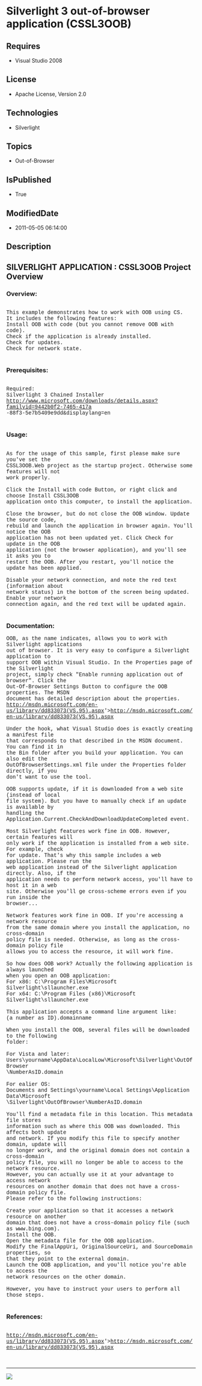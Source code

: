 # Silverlight 3 out-of-browser application (CSSL3OOB)
## Requires
* Visual Studio 2008
## License
* Apache License, Version 2.0
## Technologies
* Silverlight
## Topics
* Out-of-Browser
## IsPublished
* True
## ModifiedDate
* 2011-05-05 06:14:00
## Description

<p style="font-family:Courier New"></p>
<h2>SILVERLIGHT APPLICATION : CSSL3OOB Project Overview</h2>
<p style="font-family:Courier New"></p>
<h3>Overview:</h3>
<p style="font-family:Courier New"><br>
This example demonstrates how to work with OOB using CS.<br>
It includes the following features:<br>
Install OOB with code (but you cannot remove OOB with code).<br>
Check if the application is already installed.<br>
Check for updates.<br>
Check for network state.<br>
<br>
</p>
<h3>Prerequisites:</h3>
<p style="font-family:Courier New"><br>
Required:<br>
Silverlight 3 Chained Installer<br>
<a target="_blank" href="http://www.microsoft.com/downloads/details.aspx?familyid=9442b0f2-7465-417a">http://www.microsoft.com/downloads/details.aspx?familyid=9442b0f2-7465-417a</a><br>
-88f3-5e7b5409e9dd&displaylang=en<br>
<br>
</p>
<h3>Usage:</h3>
<p style="font-family:Courier New"><br>
As for the usage of this sample, first please make sure you've set the<br>
CSSL3OOB.Web project as the startup project. Otherwise some features will not<br>
work properly.<br>
<br>
Click the Install with code Button, or right click and choose Install CSSL3OOB<br>
application onto this computer, to install the application.<br>
<br>
Close the browser, but do not close the OOB window. Update the source code,<br>
rebuild and launch the application in browser again. You'll notice the OOB<br>
application has not been updated yet. Click Check for update in the OOB<br>
application (not the browser application), and you'll see it asks you to<br>
restart the OOB. After you restart, you'll notice the update has been applied.<br>
<br>
Disable your network connection, and note the red text (information about<br>
network status) in the bottom of the screen being updated. Enable your network<br>
connection again, and the red text will be updated again.<br>
<br>
</p>
<h3>Documentation:</h3>
<p style="font-family:Courier New">OOB, as the name indicates, allows you to work with Silverlight applications<br>
out of browser. It is very easy to configure a Silverlight application to<br>
support OOB within Visual Studio. In the Properties page of the Silverlight<br>
project, simply check &quot;Enable running application out of browser&quot;. Click the<br>
Out-Of-Browser Settings Button to configure the OOB properties. The MSDN<br>
document has detailed description about the properties.<br>
<a target="_blank" href="&lt;a target=" href="http://msdn.microsoft.com/en-us/library/dd833073(VS.95).aspx">http://msdn.microsoft.com/en-us/library/dd833073(VS.95).aspx</a>'&gt;<a target="_blank" href="http://msdn.microsoft.com/en-us/library/dd833073(VS.95).aspx">http://msdn.microsoft.com/en-us/library/dd833073(VS.95).aspx</a><br>
&nbsp; &nbsp;<br>
Under the hook, what Visual Studio does is exactly creating a manifest file<br>
that corresponds to that described in the MSDN document. You can find it in<br>
the Bin folder after you build your application. You can also edit the<br>
OutOfBrowserSettings.xml file under the Properties folder directly, if you<br>
don't want to use the tool.<br>
<br>
OOB supports update, if it is downloaded from a web site (instead of local<br>
file system). But you have to manually check if an update is available by<br>
handling the Application.Current.CheckAndDownloadUpdateCompleted event.<br>
<br>
Most Silverlight features work fine in OOB. However, certain features will<br>
only work if the application is installed from a web site. For example, check<br>
for update. That's why this sample includes a web application. Please run the<br>
web application instead of the Silverlight application directly. Also, if the<br>
application needs to perform network access, you'll have to host it in a web<br>
site. Otherwise you'll ge cross-scheme errors even if you run inside the<br>
browser...<br>
<br>
Network features work fine in OOB. If you're accessing a network resource<br>
from the same domain where you install the application, no cross-domain<br>
policy file is needed. Otherwise, as long as the cross-domain policy file<br>
allows you to access the resource, it will work fine.<br>
<br>
So how does OOB work? Actually the following application is always launched<br>
when you open an OOB application:<br>
For x86: C:\Program Files\Microsoft Silverlight\sllauncher.exe<br>
For x64: C:\Program Files (x86)\Microsoft Silverlight\sllauncher.exe<br>
<br>
This application accepts a command line argument like:<br>
(a number as ID).domainname<br>
<br>
When you install the OOB, several files will be downloaded to the following<br>
folder:<br>
<br>
For Vista and later:<br>
Users\yourname\AppData\LocalLow\Microsoft\Silverlight\OutOfBrowser<br>
\NumberAsID.domain<br>
<br>
For ealier OS:<br>
Documents and Settings\yourname\Local Settings\Application Data\Microsoft<br>
\Silverlight\OutOfBrowser\NumberAsID.domain<br>
<br>
You'll find a metadata file in this location. This metadata file stores<br>
information such as where this OOB was downloaded. This affects both update<br>
and network. If you modify this file to specify another domain, update will<br>
no longer work, and the original domain does not contain a cross-domain<br>
policy file, you will no longer be able to access to the network resource.<br>
However, you can actually use it at your advantage to access network<br>
resources on another domain that does not have a cross-domain policy file.<br>
Please refer to the following instructions:<br>
<br>
Create your application so that it accesses a network resource on another<br>
domain that does not have a cross-domain policy file (such as www.bing.com).<br>
Install the OOB.<br>
Open the metadata file for the OOB application.<br>
Modify the FinalAppUri, OriginalSourceUri, and SourceDomain properties, so<br>
that they point to the external domain.<br>
Launch the OOB application, and you'll notice you're able to access the<br>
network resources on the other domain.<br>
<br>
However, you have to instruct your users to perform all those steps.<br>
<br>
</p>
<h3>References:</h3>
<p style="font-family:Courier New"><br>
<a target="_blank" href="&lt;a target=" href="http://msdn.microsoft.com/en-us/library/dd833073(VS.95).aspx">http://msdn.microsoft.com/en-us/library/dd833073(VS.95).aspx</a>'&gt;<a target="_blank" href="http://msdn.microsoft.com/en-us/library/dd833073(VS.95).aspx">http://msdn.microsoft.com/en-us/library/dd833073(VS.95).aspx</a><br>
<br>
<br>
</p>
<hr>
<div><a href="http://go.microsoft.com/?linkid=9759640" style="margin-top:3px"><img src="http://bit.ly/onecodelogo">
</a></div>
